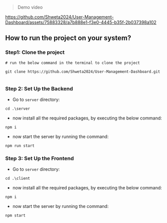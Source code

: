 > Demo video

https://github.com/Shweta2024/User-Management-Dashboard/assets/75883328/a7b888e1-f3e0-4445-b35f-2b037398a102



## How to run the project on your system?

<h3>Step1: Clone the project</h3>

```
# run the below command in the terminal to clone the project

git clone https://github.com/Shweta2024/User-Management-Dashboard.git 
 
```

<H3>Step 2: Set Up the Backend</H3>

- Go to ```server``` directory:

```
cd .\server
```

- now install all the required packages, by executing the below command:

```
npm i
```

- now start the server by running the command:

```
npm run start

```

<h3>Step 3: Set Up the Frontend</h3>

- Go to ```server``` directory:

```
cd .\client
```

- now install all the required packages, by executing the below command:

```
npm i
```

- now start the server by running the command:

```
npm start

```



